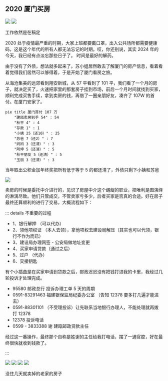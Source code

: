 ## 2020 厦门买房

<Pictures>
<img loading="lazy" src="./2020/1.jpeg" />
<img loading="lazy" src="./2020/0.jpeg" />
</Pictures>

<Tip>工作依然是在稿定</Tip>

2020 处于疫情最严重的时期，大家上班都要戴口罩，出入公共场所都需要健康码，这是这个年代的所有人都无法忘记的时期。哎，你还别说，其实 2024 年的今天，我已经有点淡忘那些日子了。 时间是最好的解药。

由于没有了外债，想法就多起来了。苏小姐居然敢去了解厦门的房产信息，看着看着觉得我们居然可以够得着，于是开始了厦门看房之旅。

从海沧集美的远郊看到翔安新城，从 57 平看到了 101 平，我们看了一个月的房子，就决定买了，火速把家里的那套房子挂到市场，前后一个月时间就找到买家，顺利完成买售手续，拿到卖房的钱，再借了一圈亲朋好友，凑齐了 107W 的首付。在厦门安家了。

```mermaid
pie title 厦门首付 107 万
    "建瓯卖房到手 54" : 54
    "秋平 4" : 4
    "存款 1" : 1
    "小姨 25（还10）" : 25
    "苏爸 7（还2）" : 7
    "妈妈 3（还清）" : 3
    "阿坤 5（还清）" : 5
    "秋平朋友 5（还清）" : 5
    "玉丽 3（还清）" : 3

```

<Tip>当年取出公积金加年终奖把所有低于等于 5 的都还清了，外债只剩下小姨和苏爸</Tip>

![](./2020/2.jpeg)

卖房的时候是委托中介进行的，见识了房屋中介这个龌龊的职业，把唯利是图演绎的淋漓尽致。他们只管成交，不管卖家亏多少，后者买家是否真的合适。好在房子最终还算顺利的进行了交易，大概流程如下：

::: details 不重要的过程

-   1、银行解押 （可以代办）
-   2、领他项权证 （本人去领），拿他项权去建设局解压（其实也可以代领，银行不作为而已）
-   3、建设局办理网签 - 公安局做地址变更
-   4、买家申请贷款（通过之后）
-   5、过户 （代办）
-   6、交接钥匙

有个小插曲是在买家申请到贷款之后，邮政迟迟没有把钱打进我的卡里，我经过几轮投诉才处理完成。

-   95580 邮政总行 投诉办理工单 5 天的周期
-   0591-83291463 福建银保监局纪委办公室 （告知 12378 要多打几遍才能进去）
-   0591-88301101 （不受理投诉）让先联系当地银行办理人，不能处理就再拨打 12378
-   12378 投诉电话
-   0599 - 3833388 谢 建瓯邮政贷款主任

经过这一番操作，最终那个自称是姓谢的主任给我打电话，摆了一通官腔，好在最终很快就收到钱款了。

:::

<Pictures>
<img loading="lazy" src="./2020/3.jpeg" />
<img loading="lazy" src="./2020/4.jpeg" />
<img loading="lazy" src="./2020/5.jpeg" />
<img loading="lazy" src="./2020/6.jpeg" />
</Pictures>

<Tip>没住几天就卖掉的老家的房子</Tip>
